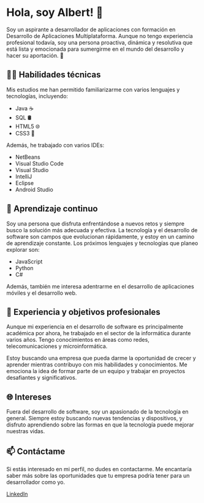 # Hola, soy Albert! 👋

Soy un aspirante a desarrollador de aplicaciones con formación en Desarrollo de Aplicaciones Multiplataforma. Aunque no tengo experiencia profesional todavía, soy una persona proactiva, dinámica y resolutiva que está lista y emocionada para sumergirme en el mundo del desarrollo y hacer su aportación. 🚀

## 👨‍💻 Habilidades técnicas

Mis estudios me han permitido familiarizarme con varios lenguajes y tecnologías, incluyendo:

- Java ☕
- SQL 🛢️
- HTML5 🌐
- CSS3 🎨

Además, he trabajado con varios IDEs:

- NetBeans
- Visual Studio Code
- Visual Studio
- IntelliJ
- Eclipse
- Android Studio

## 🌱 Aprendizaje continuo

Soy una persona que disfruta enfrentándose a nuevos retos y siempre busco la solución más adecuada y efectiva. La tecnología y el desarrollo de software son campos que evolucionan rápidamente, y estoy en un camino de aprendizaje constante. Los próximos lenguajes y tecnologías que planeo explorar son:

- JavaScript
- Python
- C#

Además, también me interesa adentrarme en el desarrollo de aplicaciones móviles y el desarrollo web.

## 💼 Experiencia y objetivos profesionales

Aunque mi experiencia en el desarrollo de software es principalmente académica por ahora, he trabajado en el sector de la informática durante varios años. Tengo conocimientos en áreas como redes, telecomunicaciones y microinformática.

Estoy buscando una empresa que pueda darme la oportunidad de crecer y aprender mientras contribuyo con mis habilidades y conocimientos. Me emociona la idea de formar parte de un equipo y trabajar en proyectos desafiantes y significativos.

## 🌐 Intereses

Fuera del desarrollo de software, soy un apasionado de la tecnología en general. Siempre estoy buscando nuevas tendencias y dispositivos, y disfruto aprendiendo sobre las formas en que la tecnología puede mejorar nuestras vidas.

## 📫 Contáctame

Si estás interesado en mi perfil, no dudes en contactarme. Me encantaría saber más sobre las oportunidades que tu empresa podría tener para un desarrollador como yo.

[LinkedIn](https://linkedin.com/in/albert-montes-miracle)
